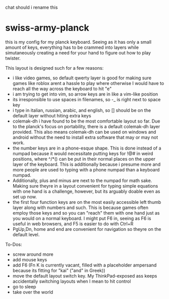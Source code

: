 chat should i rename this 
# swiss-army-planck
this is my config for my planck keyboard. Seeing as it has only a small amount of keys, everything has to be crammed into layers while simutaneously creating a need for your hand to figure out how to play twister. 

This layout is designed such for a few reasons:
- i like video games, so default qwerty layer is good for making sure games like roblox arent a hassle to play where otherwise I would have to reach all the way across the keyboard to hit "e"
- i am trying to get into vim, so arrow keys are in like a vim-like position
- its irresponsible to use spaces in filenames, so -_ is right next to space key
- i type in italian, russian, arabic, and english, so \[] should be on the default layer without hiting extra keys
- colemak-dh i have found to be the most comfortable layout so far. Due to the planck's focus on portability, there is a default colemak-dh layer provided. This also means colemak-dh can be used on windows and android without the need to install extra software that may or may not work.
- the number keys are in a phone-esque shape. This is done instead of a numpad because it would necessitate putting keys for !@# in weird positions, where ^/*() can be put in their normal places on the upper layer of the keyboard. This is additionally because i presume more and more people are used to typing with a phone numpad than a keyboard numpad.
- Additionally, plus and minus are next to the numpad for math sake. Making sure theyre in a layout convenient for typing simple equations with one hand is a challenge, however, but its arguably doable even as set up now.
- the first four function keys are on the most easily accessible left thumb layer along with numbers and such. This is because games often employ those keys and so you can "reach" them with one hand just as you would on a normal keyboard. I might put F6 in, seeing as F6 is useful in web browsers, and F5 is easier to do with Ctrl+R
- PgUp,Dn, home and end are convenient for navigation so theyre on the default level.

To-Dos:
- screw around more
- add mouse keys
- add F6 (Fn K is currently vacant, filled with a placeholder ampersand because its fitting for "kai" ("and" in Greek))
- move the default layout switch key. My ThinkPad-exposed ass keeps accidentally switching layouts when I mean to hit control 
- go to sleep
- take over the world 
